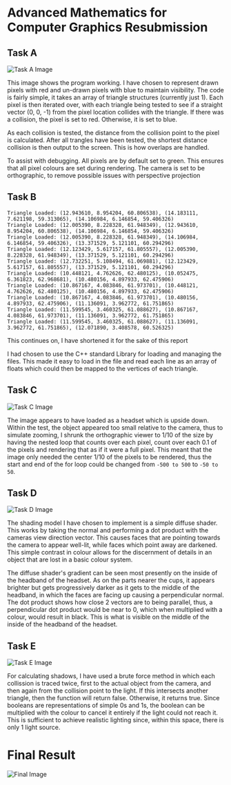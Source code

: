 # Advanced Mathematics for Computer Graphics Resubmission

## Task A

![Task A Image](taska.png "Task A")

This image shows the program working. I have chosen to represent drawn pixels with red and un-drawn pixels with blue to maintain visibility.
The code is fairly simple, it takes an array of triangle structures (currently just 1). Each pixel is then iterated over, with each triangle being tested to see if a straight vector (0, 0, -1) from the pixel location collides with the triangle. If there was a collision, the pixel is set to red. Otherwise, it is set to blue.

As each collision is tested, the distance from the collision point to the pixel is calculated. After all trangles have been tested, the shortest distance collision is then output to the screen. This is how overlaps are handled.

To assist with debugging. All pixels are by default set to green. This ensures that all pixel colours are set during rendering.
The camera is set to be orthographic, to remove possible issues with perspective projection

## Task B

```shell
Triangle Loaded: (12.943610, 8.954204, 60.806538), (14.183111, 7.621198, 59.313065), (14.106984, 6.146854, 59.406326)
Triangle Loaded: (12.005390, 8.228328, 61.948349), (12.943610, 8.954204, 60.806538), (14.106984, 6.146854, 59.406326)
Triangle Loaded: (12.005390, 8.228328, 61.948349), (14.106984, 6.146854, 59.406326), (13.371529, 5.121101, 60.294296)
Triangle Loaded: (12.123429, 5.617157, 61.805557), (12.005390, 8.228328, 61.948349), (13.371529, 5.121101, 60.294296)
Triangle Loaded: (12.732251, 5.108494, 61.069881), (12.123429, 5.617157, 61.805557), (13.371529, 5.121101, 60.294296)
Triangle Loaded: (10.448121, 4.762626, 62.480125), (10.052475, 6.361823, 62.968681), (10.480156, 4.897933, 62.475906)
Triangle Loaded: (10.867167, 4.083846, 61.973701), (10.448121, 4.762626, 62.480125), (10.480156, 4.897933, 62.475906)
Triangle Loaded: (10.867167, 4.083846, 61.973701), (10.480156, 4.897933, 62.475906), (11.136091, 3.962772, 61.751865)
Triangle Loaded: (11.599545, 3.460325, 61.088627), (10.867167, 4.083846, 61.973701), (11.136091, 3.962772, 61.751865)
Triangle Loaded: (11.599545, 3.460325, 61.088627), (11.136091, 3.962772, 61.751865), (12.071890, 3.408578, 60.526325)
```
This continues on, I have shortened it for the sake of this report

I had chosen to use the C++ standard Library for loading and managing the files. This made it easy to load in the file and read each line as an array of floats which could then be mapped to the vertices of each triangle. 

## Task C

![Task C Image](taskc.png "Task C")

The image appears to have loaded as a headset which is upside down.
Within the test, the object appeared too small relative to the camera, thus to simulate zooming, I shrunk the orthographic viewer to 1/10 of the size by having the nested loop that counts over each pixel, count over each 0.1 of the pixels and rendering that as if it were a full pixel. This meant that the image only needed the center 1/10 of the pixels to be rendered, thus the start and end of the for loop could be changed from `-500 to 500` to `-50 to 50`.

## Task D

![Task D Image](taskd.png "Task D")

The shading model I have chosen to implement is a simple diffuse shader. This works by taking the normal and performing a dot product with the cameras view direction vector. This causes faces that are pointing towards the camera to appear well-lit, while faces which point away are darkened. This simple contrast in colour allows for the discernment of details in an object that are lost in a basic colour system.

The diffuse shader's gradient can be seen most presently on the inside of the headband of the headset. As on the parts nearer the cups, it appears brighter but gets progressively darker as it gets to the middle of the headband, in which the faces are facing up causing a perpendicular normal. The dot product shows how close 2 vectors are to being parallel, thus, a perpendicular dot product would be near to 0, which when multiplied with a colour, would result in black. This is what is visible on the middle of the inside of the headband of the headset.

## Task E

![Task E Image](final.png "Task E")

For calculating shadows, I have used a brute force method in which each collission is traced twice, first to the actual object from the camera, and then again from the collision point to the light. If this intersects another triangle, then the function will return false. Otherwise, it returns true. Since booleans are representations of simple 0s and 1s, the boolean can be multiplied with the colour to cancel it entirely if the light could not reach it. This is sufficient to achieve realistic lighting since, within this space, there is only 1 light source.

# Final Result

![Final Image](final.png "Final")
